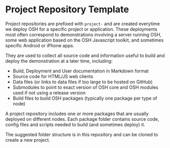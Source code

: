 # Project Repository Template

Project repositories are prefixed with `project-` and are created everytime we deploy OSH for a specific project or application. These deployments most often correspond to demonstrations involving a server running OSH, some web application based on the OSH Javascript toolkit, and sometimes specific Android or iPhone apps.

They are used to collect all source code and information useful to build and deploy the demonstration at a later time, including:

* Build, Deployment and User documentation in Markdown format
* Source code for HTML/JS web clients
* Data files (or links to data files if too large to be hosted on GitHub)
* Submodules to point to exact version of OSH core and OSH modules used if not using a release version
* Build files to build OSH packages (typically one package per type of node)

A project repository includes one or more packages that are usually deployed on different nodes. Each package folder contains source code, config files and scripts needed to build (and sometimes deploy) it.

The suggested folder structure is in this repository and can be cloned to create a new project.
